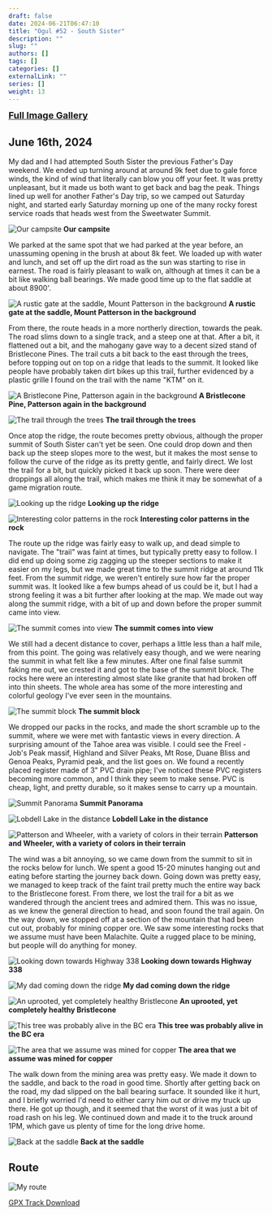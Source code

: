 ```yaml
---
draft: false
date: 2024-06-21T06:47:10
title: "Ogul #52 - South Sister"
description: ""
slug: ""
authors: []
tags: []
categories: []
externalLink: ""
series: []
weight: 13
---
```


<a href="../../galleries/south-sister-gallery/"><font size="4"><b>Full Image Gallery</b></font></a>

## June 16th, 2024

My dad and I had attempted South Sister the previous Father's Day weekend. We ended up turning around at around 9k feet due to gale force winds, the kind of wind that literally can blow you off your feet. It was pretty unpleasant, but it made us both want to get back and bag the peak. Things lined up well for another Father's Day trip, so we camped out Saturday night, and started early Saturday morning up one of the many rocky forest service roads that heads west from the Sweetwater Summit.

![Our campsite](https://s3.us-west-1.wasabisys.com/web-assets/south-sister-6-16-24/PXL_20240616_003952885.jpg?classes=shadow)
**Our campsite**

We parked at the same spot that we had parked at the year before, an unassuming opening in the brush at about 8k feet. We loaded up with water and lunch, and set off up the dirt road as the sun was starting to rise in earnest. The road is fairly pleasant to walk on, although at times it can be a bit like walking ball bearings. We made good time up to the flat saddle at about 8900'. 

![A rustic gate at the saddle, Mount Patterson in the background](https://s3.us-west-1.wasabisys.com/web-assets/south-sister-6-16-24/PXL_20240616_132950729.jpg?classes=shadow)
**A rustic gate at the saddle, Mount Patterson in the background**

From there, the route heads in a more northerly direction, towards the peak. The road slims down to a single track, and a steep one at that. After a bit, it flattened out a bit, and the mahogany gave way to a decent sized stand of Bristlecone Pines. The trail cuts a bit back to the east through the trees, before topping out on top on a ridge that leads to the summit. It looked like people have probably taken dirt bikes up this trail, further evidenced by a plastic grille I found on the trail with the name "KTM" on it. 

![A Bristlecone Pine, Patterson again in the background](https://s3.us-west-1.wasabisys.com/web-assets/south-sister-6-16-24/PXL_20240616_141752934.jpg?classes=shadow)
**A Bristlecone Pine, Patterson again in the background**

![The trail through the trees](https://s3.us-west-1.wasabisys.com/web-assets/south-sister-6-16-24/PXL_20240616_142732025.MP.jpg?classes=shadow)
**The trail through the trees**

Once atop the ridge, the route becomes pretty obvious, although the proper summit of South Sister can't yet be seen. One could drop down and then back up the steep slopes more to the west, but it makes the most sense to follow the curve of the ridge as its pretty gentle, and fairly direct. We lost the trail for a bit, but quickly picked it back up soon. There were deer droppings all along the trail, which makes me think it may be somewhat of a game migration route.

![Looking up the ridge](https://s3.us-west-1.wasabisys.com/web-assets/south-sister-6-16-24/PXL_20240616_144120742.jpg?classes=shadow)
**Looking up the ridge**

![Interesting color patterns in the rock](https://s3.us-west-1.wasabisys.com/web-assets/south-sister-6-16-24/PXL_20240616_151944510.jpg?classes=shadow)
**Interesting color patterns in the rock**

The route up the ridge was fairly easy to walk up, and dead simple to navigate. The "trail" was faint at times, but typically pretty easy to follow. I did end up doing some zig zagging up the steeper sections to make it easier on my legs, but we made great time to the summit ridge at around 11k feet. From the summit ridge, we weren't entirely sure how far the proper summit was. It looked like a few bumps ahead of us could be it, but I had a strong feeling it was a bit further after looking at the map. We made out way along the summit ridge, with a bit of up and down before the proper summit came into view. 

![The summit comes into view](https://s3.us-west-1.wasabisys.com/web-assets/south-sister-6-16-24/PXL_20240616_160407053.jpg?classes=shadow)
**The summit comes into view**

We still had a decent distance to cover, perhaps a little less than a half mile, from this point. The going was relatively easy though, and we were nearing the summit in what felt like a few minutes. After one final false summit faking me out, we crested it and got to the base of the summit block. The rocks here were an interesting almost slate like granite that had broken off into thin sheets. The whole area has some of the more interesting and colorful geology I've ever seen in the mountains. 

![The summit block](https://s3.us-west-1.wasabisys.com/web-assets/south-sister-6-16-24/PXL_20240616_162147670.MP.jpg?classes=shadow)
**The summit block**

We dropped our packs in the rocks, and made the short scramble up to the summit, where we were met with fantastic views in every direction. A surprising amount of the Tahoe area was visible. I could see the Freel - Job's Peak massif, Highland and Silver Peaks, Mt Rose, Duane Bliss and Genoa Peaks, Pyramid peak, and the list goes on. We found a recently placed register made of 3" PVC drain pipe; I've noticed these PVC registers becoming more common, and I think they seem to make sense. PVC is cheap, light, and pretty durable, so it makes sense to carry up a mountain. 

![Summit Panorama](https://s3.us-west-1.wasabisys.com/web-assets/south-sister-6-16-24/PXL_20240616_163504215.PANO.jpg?classes=shadow)
**Summit Panorama**

![Lobdell Lake in the distance](https://s3.us-west-1.wasabisys.com/web-assets/south-sister-6-16-24/PXL_20240616_163508874.jpg?classes=shadow)
**Lobdell Lake in the distance**

![Patterson and Wheeler, with a variety of colors in their terrain](https://s3.us-west-1.wasabisys.com/web-assets/south-sister-6-16-24/PXL_20240616_163522818.jpg?classes=shadow)
**Patterson and Wheeler, with a variety of colors in their terrain**

The wind was a bit annoying, so we came down from the summit to sit in the rocks below for lunch. We spent a good 15-20 minutes hanging out and eating before starting the journey back down. Going down was pretty easy, we managed to keep track of the faint trail pretty much the entire way back to the Bristlecone forest. From there, we lost the trail for a bit as we wandered through the ancient trees and admired them. This was no issue, as we knew the general direction to head, and soon found the trail again. On the way down, we stopped off at a section of the mountain that had been cut out, probably for mining copper ore. We saw some interesting rocks that we assume must have been Malachite. Quite a rugged place to be mining, but people will do anything for money. 

![Looking down towards Highway 338](https://s3.us-west-1.wasabisys.com/web-assets/south-sister-6-16-24/PXL_20240616_172458874.jpg?classes=shadow)
**Looking down towards Highway 338**

![My dad coming down the ridge](https://s3.us-west-1.wasabisys.com/web-assets/south-sister-6-16-24/PXL_20240616_173848347.jpg?classes=shadow)
**My dad coming down the ridge**

![An uprooted, yet completely healthy Bristlecone](https://s3.us-west-1.wasabisys.com/web-assets/south-sister-6-16-24/PXL_20240616_181351181.jpg?classes=shadow)
**An uprooted, yet completely healthy Bristlecone**

![This tree was probably alive in the BC era](https://s3.us-west-1.wasabisys.com/web-assets/south-sister-6-16-24/PXL_20240616_182354556.jpg?classes=shadow)
**This tree was probably alive in the BC era**

![The area that we assume was mined for copper](https://s3.us-west-1.wasabisys.com/web-assets/south-sister-6-16-24/PXL_20240616_184244144.MP.jpg?classes=shadow)
**The area that we assume was mined for copper**

The walk down from the mining area was pretty easy. We made it down to the saddle, and back to the road in good time. Shortly after getting back on the road, my dad slipped on the ball bearing surface. It sounded like it hurt, and I briefly worried I'd need to either carry him out or drive my truck up there. He got up though, and it seemed that the worst of it was just a bit of road rash on his leg. We continued down and made it to the truck around 1PM, which gave us plenty of time for the long drive home.

![Back at the saddle](https://s3.us-west-1.wasabisys.com/web-assets/south-sister-6-16-24/PXL_20240616_190126627.jpg?classes=shadow)
**Back at the saddle**

## Route
![My route](https://s3.us-west-1.wasabisys.com/web-assets/south-sister-6-16-24/south-sister-route.jpg?classes=shadow)

[GPX Track Download](https://s3.us-west-1.wasabisys.com/web-assets/south-sister-6-16-24/south-sister_route_route.gpx)